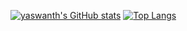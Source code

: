 
[![yaswanth's GitHub stats](https://github-readme-stats.vercel.app/api?username=yaswanthkosuru)](https://github.com/yaswanthkosuru/github-readme-stats)
[![Top Langs](https://github-readme-stats.vercel.app/api/top-langs/?username=yaswanthkosuru&layout=pie)](https://github.com/yaswanthkosuru/github-readme-stats)
